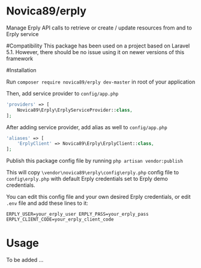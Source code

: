 # Novica89/erply
Manage Erply API calls to retrieve or create / update resources from and to Erply service

#Compatibility
This package has been used on a project based on Laravel 5.1. However, there should be no issue using it on newer versions of this framework

#Installation

Run `composer require novica89/erply dev-master` in root of your application

Then, add service provider to `config/app.php`

```php
'providers' => [
    Novica89\Erply\ErplyServiceProvider::class,
];
```

After adding service provider, add alias as well to `config/app.php`

```php
'aliases' => [
    'ErplyClient' => Novica89\Erply\ErplyClient::class,
];
```

Publish this package config file by running
`php artisan vendor:publish`

This will copy `\vendor\novica89\erply\config\erply.php` config file to `config\erply.php` with default Erply credentials
set to Erply demo credentials.

You can edit this config file and your own desired Erply credentials, or edit `.env` file and add these lines to it:

`
ERPLY_USER=your_erply_user
ERPLY_PASS=your_erply_pass
ERPLY_CLIENT_CODE=your_erply_client_code
`
# Usage

To be added ...

